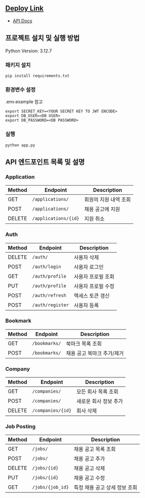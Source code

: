 ## [Deploy Link](http://113.198.66.75:10164/)
- [API Docs](http://113.198.66.75:10164/apidocs/)

## 프로젝트 설치 및 실행 방법

Python Version: 3.12.7

### 패키지 설치
```
pip install requirements.txt
```

### 환경변수 설정

.env.example 참고

```
export SECRET_KEY=<YOUR SECRET KEY TO JWT ENCODE>
export DB_USER=<DB USER>
export DB_PASSWORD=<DB PASSWORD>
```

### 실행
```
python app.py
```

## API 엔드포인트 목록 및 설명

### Application

| Method | Endpoint               | Description          |
|--------|------------------------|----------------------|
| GET    | `/applications/`       | 회원의 지원 내역 조회     |
| POST   | `/applications/`       | 채용 공고에 지원      |
| DELETE | `/applications/{id}`   | 지원 취소            |

### Auth

| Method | Endpoint               | Description          |
|--------|------------------------|----------------------|
| DELETE | `/auth/`               | 사용자 삭제         |
| POST   | `/auth/login`          | 사용자 로그인       |
| GET    | `/auth/profile`        | 사용자 프로필 조회  |
| PUT    | `/auth/profile`        | 사용자 프로필 수정  |
| POST   | `/auth/refresh`        | 액세스 토큰 갱신  |
| POST   | `/auth/register`       | 사용자 등록         |

### Bookmark

| Method | Endpoint               | Description          |
|--------|------------------------|----------------------|
| GET    | `/bookmarks/`          | 북마크 목록 조회   |
| POST   | `/bookmarks/`          | 채용 공고 북마크 추가/제거 |

### Company

| Method | Endpoint               | Description          |
|--------|------------------------|----------------------|
| GET    | `/companies/`          | 모든 회사 목록 조회  |
| POST   | `/companies/`          | 새로운 회사 정보 추가 |
| DELETE | `/companies/{id}`      | 회사 삭제            |

### Job Posting

| Method | Endpoint               | Description          |
|--------|------------------------|----------------------|
| GET    | `/jobs/`               | 채용 공고 목록 조회   |
| POST   | `/jobs/`               | 채용 공고 추가       |
| DELETE | `/jobs/{id}`           | 채용 공고 삭제     |
| PUT    | `/jobs/{id}`           | 채용 공고 수정     |
| GET    | `/jobs/{job_id}`       | 특정 채용 공고 상세 정보 조회 |